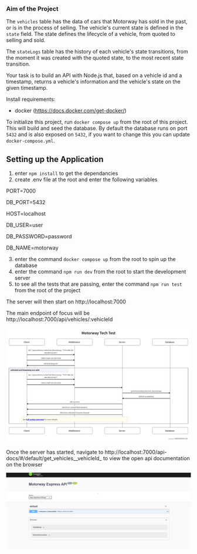 ### Aim of the Project
The `vehicles` table has the data of cars that Motorway has sold in the past, or is in the process of selling. The vehicle's current state is defined in the `state` field. The state defines the lifecycle of a vehicle, from quoted to selling and sold.

The `stateLogs` table has the history of each vehicle's state transitions, from the moment it was created with the quoted state, to the most recent state transition.

Your task is to build an API with Node.js that, based on a vehicle id and a timestamp, returns a vehicle's information and the vehicle's state on the given timestamp.


Install requirements:
 - docker (https://docs.docker.com/get-docker/)

To initialize this project, run `docker compose up` from the root of this project. This will build and seed the database. By default the database runs on port `5432` and is also exposed on `5432`, if you want to change this you can update `docker-compose.yml`.

## Setting up the Application
 
1) enter `npm install` to get the dependancies
2) create .env file at the root and enter the following variables


PORT=7000

DB_PORT=5432

HOST=localhost

DB_USER=user 

DB_PASSWORD=password

DB_NAME=motorway

3) enter the command `docker compose up` from the root to spin up the database
4) enter the command `npm run dev` from the root to start the development server
5) to see all the tests that are passing, enter the command `npm run test` from the root of the project

The server will then start on http://localhost:7000

The main endpoint of focus will be http://localhost:7000/api/vehicles/:vehicleId

![flow_diagram](flow_diagram.png)

Once the server has started, navigate to http://localhost:7000/api-docs/#/default/get_vehicles__vehicleId_ to view the open api documentation on the browser 

![swagger_doc](swagger_doc.png)

